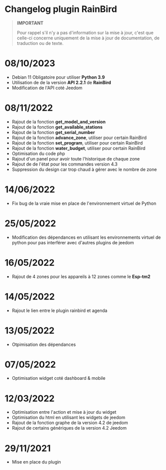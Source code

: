 # Changelog plugin RainBird

>**IMPORTANT**
>
>Pour rappel s'il n'y a pas d'information sur la mise à jour, c'est que celle-ci concerne uniquement de la mise à jour de documentation, de traduction ou de texte.

# 08/10/2023
- Debian 11 Obligatoire pour utiliser **Python 3.9**
- Utilisation de de la version **API 2.2.1** de **RainBird**
- Modification de l'API coté Jeedom

# 08/11/2022
- Rajout de la fonction **get_model_and_version**
- Rajout de la fonction **get_available_stations**
- Rajout de la fonction **get_serial_number**
- Rajout de la fonction **advance_zone**, utiliser pour certain RainBird
- Rajout de la fonction **set_program**, utiliser pour certain RainBird
- Rajout de la fonction **water_budget**, utiliser pour certain RainBird
- Optimisation du code php
- Rajout d'un panel pour avoir toute l'historique de chaque zone
- Rajout de de l'état pour les commandes version 4.3
- Suppression du design car trop chaud à gérer avec le nombre de zone

# 14/06/2022
- Fix bug de la vraie mise en place de l'environnement virtuel de Python

# 25/05/2022
- Modification des dépendances en utilisant les environnements virtuel de python pour pas interférer avec d'autres plugins de jeedom

# 16/05/2022
- Rajout de 4 zones pour les appareils à 12 zones comme le **Esp-tm2**

# 14/05/2022
- Rajout le lien entre le plugin rainbird et agenda

# 13/05/2022
- Otpimisation des dépendances

# 07/05/2022
- Optimisation widget coté dashboard & mobile

# 12/03/2022
- Optimisation entre l'action et mise à jour du widget
- Optimisation du html en utilisant les widgets de jeedom
- Rajout de la fonction graphe de la version 4.2 de jeedom
- Rajout de certains génériques de la version 4.2 Jeedom

# 29/11/2021
- Mise en place du plugin
